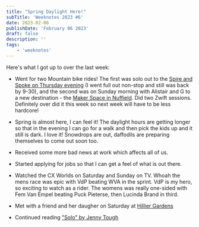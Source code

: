 ```yaml
---
title: "Spring Daylight Here!"
subTitle: 'Weeknotes 2023 #6'
date: 2023-02-06
publishDate: 'February 06 2023'
draft: false
description: ''
tags:
	- 'weeknotes'
---
```


Here's what I got up to over the last week:

- Went for two Mountain bike rides! The first was solo out to the [Spire and Spoke on Thursday evening](https://www.strava.com/activities/8495264573) (I went full out non-stop and still was back by 9-30), and the second was on Sunday morning with Alistair and G to a new destination - the [Maker Space in Nuffield](https://www.strava.com/activities/8508934422). Did two Zwift sessions. Definitely over did it this week so next week will have to be less hardcore!

- Spring is almost here, I can feel it! The daylight hours are getting longer so that in the evening I can go for a walk and then pick the kids up and it still is dark. I love it! Snowdrops are out, daffodils are preparing themselves to come out soon too.

- Received some more bad news at work which affects all of us.

- Started applying for jobs so that I can get a feel of what is out there.

- Watched the CX Worlds on Saturday and Sunday on TV. Whoah the mens race was epic with VdP beating WVA in the sprint. VdP is my hero, so exciting to watch as a rider. The womens was really one-sided with Fem Van Empel beating Puck Pieterse, then Lucinda Brand in third.

- Met with a friend and her daugher on Saturday at [Hillier Gardens](https://www.hants.gov.uk/thingstodo/hilliergardens)

- Continued reading ["Solo" by Jenny Tough](https://www.amazon.co.uk/SOLO-running-across-mountains-taught/dp/178325470X)
